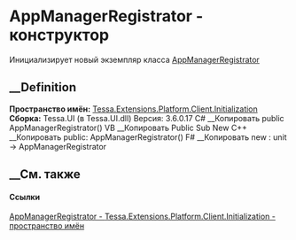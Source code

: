 # AppManagerRegistrator - конструктор
Инициализирует новый экземпляр класса
[AppManagerRegistrator](T_Tessa_Extensions_Platform_Client_Initialization_AppManagerRegistrator.htm)
##  __Definition
 **Пространство имён:**
[Tessa.Extensions.Platform.Client.Initialization](N_Tessa_Extensions_Platform_Client_Initialization.htm)  
 **Сборка:** Tessa.UI (в Tessa.UI.dll) Версия: 3.6.0.17
C# __Копировать
     public AppManagerRegistrator()
VB __Копировать
     Public Sub New
C++ __Копировать
     public:
    AppManagerRegistrator()
F# __Копировать
     new : unit -> AppManagerRegistrator
##  __См. также
#### Ссылки
[AppManagerRegistrator -
](T_Tessa_Extensions_Platform_Client_Initialization_AppManagerRegistrator.htm)
[Tessa.Extensions.Platform.Client.Initialization - пространство
имён](N_Tessa_Extensions_Platform_Client_Initialization.htm)

